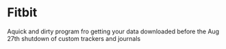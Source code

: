 # Fitbit
Aquick and dirty program fro getting your data downloaded before the Aug 27th shutdown of custom trackers and journals
